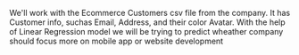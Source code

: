 We'll work with the Ecommerce Customers csv file from the company. It has Customer info, suchas Email, Address, and their color Avatar. With the help of Linear Regression model we will be trying to predict wheather company should focus more on mobile app or website development
